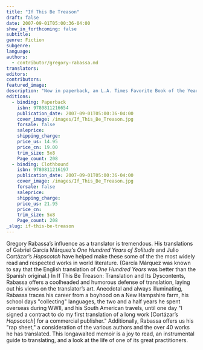 ```yaml
---
title: "If This Be Treason"
draft: false
date: 2007-09-01T05:00:36-04:00
show_in_forthcoming: false
subtitle:
genre: Fiction
subgenre:
language:
authors:
  - contributor/gregory-rabassa.md
translators:
editors:
contributors:
featured_image:
description: "Now in paperback, an L.A. Times Favorite Book of the Year, 2005 "
editions:
  - binding: Paperback
    isbn: 9780811216654
    publication_date: 2007-09-01T05:00:36-04:00
    cover_image: /images/If_This_Be_Treason.jpg
    forsale: false
    saleprice:
    shipping_charge:
    price_us: 14.95
    price_cn: 19.00
    trim_size: 5x8
    Page_count: 208
  - binding: Clothbound
    isbn: 9780811216197
    publication_date: 2007-09-01T05:00:36-04:00
    cover_image: /images/If_This_Be_Treason.jpg
    forsale: false
    saleprice:
    shipping_charge:
    price_us: 21.95
    price_cn:
    trim_size: 5x8
    Page_count: 208
_slug: if-this-be-treason
---
```


Gregory Rabassa’s influence as a translator is tremendous. His translations of Gabriel García Márquez’s _One Hundred Years of Solitude_ and Julio Cortázar’s _Hopscotch_ have helped make these some of the the most widely read and respected works in world literature. (García Márquez was known to say that the English translation of _One Hundred Years_ was better than the Spanish original.) In If This Be Treason: Translation and Its Dyscontents, Rabassa offers a coolheaded and humorous defense of translation, laying out his views on the translator’s art. Anecdotal and always illuminating, Rabassa traces his career from a boyhood on a New Hampshire farm, his school days "collecting" languages, the two and a half years he spent overseas during WWII, and his South American travels, until one day "I signed a contract to do my first translation of a long work [Cortázar’s _Hopscotch_] for a commercial publisher." Additionally, Rabassa offers us his "rap sheet," a consideration of the various authors and the over 40 works he has translated. This longawaited memoir is a joy to read, an instrumental guide to translating, and a look at the life of one of its great practitioners.

